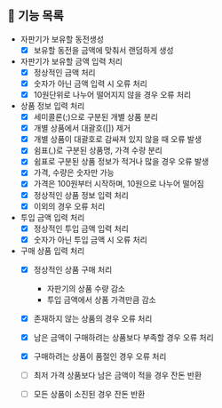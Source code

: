 ## 🚀 기능 목록

* 자판기가 보유할 동전생성
  * [x] 보유할 동전을 금액에 맞춰서 랜덤하게 생성
* 자판기가 보유할 금액 입력 처리
  * [x] 정상적인 금액 처리
  * [x] 숫자가 아닌 금액 입력 시 오류 처리
  * [x] 10원단위로 나누어 떨어지지 않을 경우 오류 처리
* 상품 정보 입력 처리
  * [x] 세미콜론(;)으로 구분된 개별 상품 분리
  * [x] 개별 상품에서 대괄호([]) 제거
  * [x] 개별 상품이 대괄호로 감싸져 있지 않을 때 오류 발생
  * [x] 쉼표(,)로 구분된 상품명, 가격 수량 분리
  * [x] 쉼표로 구분된 상품 정보가 적거나 많을 경우 오류 발생
  * [x] 가격, 수량은 숫자만 가능
  * [x] 가격은 100원부터 시작하며, 10원으로 나누어 떨어짐
  * [x] 정상적인 상품 정보 입력 처리
  * [x] 이외의 경우 오류 처리
* 투입 금액 입력 처리
  * [x] 정상적인 투입 금액 입력 처리 
  * [x] 숫자가 아닌 투입 금액 시 오류 처리
* 구매 상품 입력 처리
  * [x] 정상적인 상품 구매 처리
    * 자판기의 상품 수량 감소
    * 투입 금액에서 상품 가격만큼 감소 
  * [x] 존재하지 않는 상품의 경우 오류 처리
  * [x] 남은 금액이 구매하려는 상품보다 부족할 경우 오류 처리
  * [x] 구매하려는 상품이 품절인 경우 오류 처리
  * [ ] 최저 가격 상품보다 남은 금액이 적을 경우 잔돈 반환
  * [ ] 모든 상품이 소진된 경우 잔돈 반환
  
